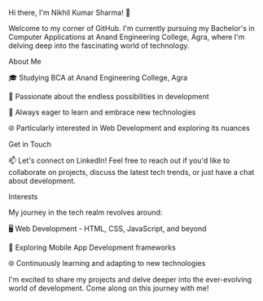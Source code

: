 Hi there, I'm Nikhil Kumar Sharma! 👋

Welcome to my corner of GitHub. I'm currently pursuing my Bachelor's in Computer Applications at Anand Engineering College, Agra, where I'm delving deep into the fascinating world of technology.

About Me

🎓 Studying BCA at Anand Engineering College, Agra

💼 Passionate about the endless possibilities in development

🌱 Always eager to learn and embrace new technologies

🌐 Particularly interested in Web Development and exploring its nuances

Get in Touch

📫 Let's connect on LinkedIn! Feel free to reach out if you'd like to collaborate on projects, discuss the latest tech trends, or just have a chat about development.

Interests

My journey in the tech realm revolves around:

🖥️ Web Development - HTML, CSS, JavaScript, and beyond

📱 Exploring Mobile App Development frameworks

🌐 Continuously learning and adapting to new technologies

I'm excited to share my projects and delve deeper into the ever-evolving world of development. Come along on this journey with me!

